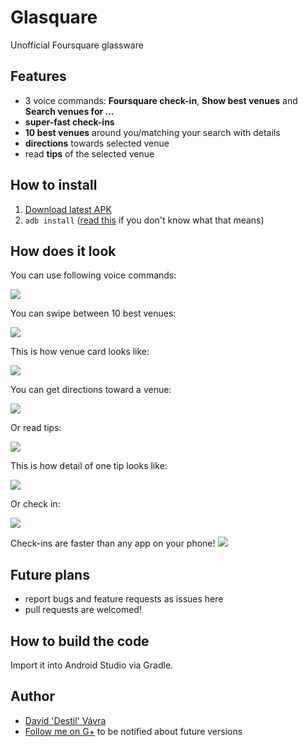 Glasquare
=========
Unofficial Foursquare glassware

Features
--------
- 3 voice commands: **Foursquare check-in**, **Show best venues** and **Search venues for ...**
- **super-fast check-ins**
- **10 best venues** around you/matching your search with details
- **directions** towards selected venue
- read **tips** of the selected venue

How to install
--------------
1. [Download latest APK](https://drive.google.com/folderview?id=0B6rxb_ov7Sd5bnU1THEzSng4UTg)
3. `adb install` ([read this](http://appliedanalog.com/agw/?p=17) if you don't know what that means)

How does it look
----------------
You can use following voice commands:

![](https://github.com/destil/glasquare/raw/master/screens/voice_commands.png)

You can swipe between 10 best venues:

![](https://github.com/destil/glasquare/raw/master/screens/venues.png)

This is how venue card looks like:

![](https://github.com/destil/glasquare/raw/master/screens/venue_detail.png)

You can get directions toward a venue:

![](https://github.com/destil/glasquare/raw/master/screens/menu_directions.png)

Or read tips:

![](https://github.com/destil/glasquare/raw/master/screens/menu_tips.png)

This is how detail of one tip looks like:

![](https://github.com/destil/glasquare/raw/master/screens/tips_detail.png)

Or check in:

![](https://github.com/destil/glasquare/raw/master/screens/menu_check_in.png)

Check-ins are faster than any app on your phone!
![](https://github.com/destil/glasquare/raw/master/screens/checked_in.png)

Future plans
-----
- report bugs and feature requests as issues here
- pull requests are welcomed!

How to build the code
---------------------
Import it into Android Studio via Gradle.

Author
-----
- [David 'Destil' Vávra](http://www.destil.cz)
- [Follow me on G+](http://google.com/+DavidVávra) to be notified about future versions

